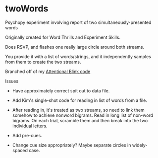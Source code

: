 # twoWords
Psychopy experiment involving report of two simultaneously-presented words

Originally created for Word Thrills and Experiment Skills.

Does RSVP, and flashes one really large circle around both streams.

You provide it with a list of words/strings, and it independently samples from them to create the two streams.

Branched off of my [Attentional Blink code](https://github.com/alexholcombe/attentional-blink)

Issues

* Have approximately correct spit out to data file.
* Add Kim's single-shot code for reading in list of words from a file.
* After reading in, it's treated as two streams, so need to link them somehow to achieve nonword bigrams. Read in long list of non-word bigrams. On each trial, scramble them and then break into the two individual letters.

* Add pre-cues.
* Change cue size appropriately? Maybe separate circles in widely-spaced case.
